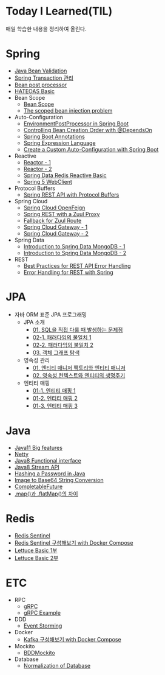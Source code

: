 # Today I Learned(TIL)
매일 학습한 내용을 정리하여 올린다.
# Spring
- [Java Bean Validation](https://github.com/leeyh0928/TIL/blob/master/Spring/20200427-java-bean-validation.md)
- [Spring Transaction 관리](https://github.com/leeyh0928/TIL/blob/master/Spring/20200513_spring_transaction.md)
- [Bean post processor](https://github.com/leeyh0928/TIL/blob/master/Spring/20200607-bean-post-processor.md)
- [HATEOAS Basic](https://github.com/leeyh0928/TIL/blob/master/Spring/20200609-spring-hateoas-basic.md)
- Bean Scope
    - [Bean Scope](https://github.com/leeyh0928/TIL/blob/master/Spring/20200605-bean-scope.md)
    - [The scoped bean injection problem](https://github.com/leeyh0928/TIL/blob/master/Spring/20200608-spring-inject-prototype-bean-into-singleton.md)
- Auto-Configuration
    - [EnvironmentPostProcessor in Spring Boot](https://github.com/leeyh0928/TIL/blob/master/Spring/20200610-EnvironmentPostProcessor-in-Spring-Boot.md)
    - [Controlling Bean Creation Order with @DependsOn](https://github.com/leeyh0928/TIL/blob/master/Spring/20200611-spring-depends-on.md)
    - [Spring Boot Annotations](https://github.com/leeyh0928/TIL/blob/master/Spring/20200614-spring-boot-annotations.md)
    - [Spring Expression Language](https://github.com/leeyh0928/TIL/blob/master/Spring/20200615-spring-expression-language.md)
    - [Create a Custom Auto-Configuration with Spring Boot](https://github.com/leeyh0928/TIL/blob/master/Spring/20200616-spring-boot-custom-auto-configuration.md)
- Reactive
    - [Reactor - 1](https://github.com/leeyh0928/TIL/blob/master/Spring/20200519-reactor.md)
    - [Reactor - 2](https://github.com/leeyh0928/TIL/blob/master/Spring/20200527-reactor-2.md)
    - [Spring Data Redis Reactive Basic](https://github.com/leeyh0928/TIL/blob/master/Spring/20200621-spring-data-redis-reactive.md)
    - [Spring 5 WebClient](https://github.com/leeyh0928/TIL/blob/master/Spring/20200706-spring-5-webclient.md)
- Protocol Buffers
    - [Spring REST API with Protocol Buffers](https://github.com/leeyh0928/TIL/blob/master/Spring/20200622-spring-rest-api-with-protocol-buffers.md)
- Spring Cloud
    - [Spring Cloud OpenFeign](https://github.com/leeyh0928/TIL/blob/master/Spring/20200623-spring-cloud-openfeign.md)
    - [Spring REST with a Zuul Proxy](https://github.com/leeyh0928/TIL/blob/master/Spring/20200624-spring-rest-with-zuul-proxy.md)
    - [Fallback for Zuul Route](https://github.com/leeyh0928/TIL/blob/master/Spring/20200625-spring-zuul-fallback-route.md)
    - [Spring Cloud Gateway - 1](https://github.com/leeyh0928/TIL/blob/master/Spring/20200628-spring-cloud-gateway-1.md)
    - [Spring Cloud Gateway - 2](https://github.com/leeyh0928/TIL/blob/master/Spring/20200629-spring-cloud-gateway-2.md)
- Spring Data
    - [Introduction to Spring Data MongoDB - 1](https://github.com/leeyh0928/TIL/blob/master/Spring/20200702-spring-data-mongodb-tutorial-1.md)
    - [Introduction to Spring Data MongoDB - 2](https://github.com/leeyh0928/TIL/blob/master/Spring/20200705-spring-data-mongodb-tutorial-2.md)
- REST
    - [Best Practices for REST API Error Handling](https://github.com/leeyh0928/TIL/blob/master/Spring/20200630-rest-api-error-handling-best-practices.md)
    - [Error Handling for REST with Spring](https://github.com/leeyh0928/TIL/blob/master/Spring/20200701-exception-handling-for-rest-with-spring.md)
# JPA
* 자바 ORM 표준 JPA 프로그래밍
    * JPA 소개
        * [01. SQL을 직접 다룰 때 발생하는 문제점](https://github.com/leeyh0928/TIL/blob/master/JPA/books/java_orm_standard_jpa_programing/20200512_1.1_problems_when_dealing_with_SQL_directly.md)
        * [02-1. 패러다임의 불일치 1](https://github.com/leeyh0928/TIL/blob/master/JPA/books/java_orm_standard_jpa_programing/20200514_1.2_paradigm_mismatch-1.md)
        * [02-2. 패러다임의 불일치 2](https://github.com/leeyh0928/TIL/blob/master/JPA/books/java_orm_standard_jpa_programing/20200515_1.2_paradigm_mismatch-2.md)
        * [03. 객체 그래프 탐색](https://github.com/leeyh0928/TIL/blob/master/JPA/books/java_orm_standard_jpa_programing/20200517_1.3_object_graph_navigation.md)
    * 영속성 관리
        * [01. 엔티티 매니저 팩토리와 엔티티 매니저](https://github.com/leeyh0928/TIL/blob/master/JPA/books/java_orm_standard_jpa_programing/20200524_3.1_entity_manager_factory_and_entity_manager.md)
        * [02. 영속성 컨텍스트와 엔티티의 생명주기](https://github.com/leeyh0928/TIL/blob/master/JPA/books/java_orm_standard_jpa_programing/20200526_3.2-3_persistence_context_and_life_cycle.md)
    * 엔티티 매핑
        * [01-1. 엔티티 매핑 1](https://github.com/leeyh0928/TIL/blob/master/JPA/books/java_orm_standard_jpa_programing/20200601-4.entity-mapping-1.md)
        * [01-2. 엔티티 매핑 2](https://github.com/leeyh0928/TIL/blob/master/JPA/books/java_orm_standard_jpa_programing/20200602-4.entity-mappping-2.md)
        * [01-3. 엔티티 매핑 3](https://github.com/leeyh0928/TIL/blob/master/JPA/books/java_orm_standard_jpa_programing/20200603-4.entity-mappping-3.md)
# Java
- [Java11 Big features](https://github.com/leeyh0928/TIL/blob/master/Java/20200428-java11-big-features.md)
- [Netty](https://github.com/leeyh0928/TIL/blob/master/Java/20200519-netty.md)
- [Java8 Functional interface](https://github.com/leeyh0928/TIL/blob/master/Java/20200429-functional-interface-in-java8.md)
- [Java8 Stream API](https://github.com/leeyh0928/TIL/blob/master/Java/20200531-stream-api-in-java8.md)
- [Hashing a Password in Java](https://github.com/leeyh0928/TIL/blob/master/Java/20200617-java-password-hashing.md)
- [Image to Base64 String Conversion](https://github.com/leeyh0928/TIL/blob/master/Java/20200618-java-base64-image-string.md)
- [CompletableFuture](https://github.com/leeyh0928/TIL/blob/master/Java/20200707-java-completablefuture.md)
- [.map()과 .flatMap()의 차이](https://github.com/leeyh0928/TIL/blob/master/Java/20200712-difference-between-map-and-flatmap.md)
# Redis
- [Redis Sentinel](https://github.com/leeyh0928/TIL/blob/master/Redis/20200504-redis-sentinel.md)
- [Redis Sentinel 구성해보기 with Docker Compose](https://github.com/leeyh0928/TIL/blob/master/Redis/20200507-docker-redis-sentinel.md)
- [Lettuce Basic 1부](https://github.com/leeyh0928/TIL/blob/master/Redis/20200508-java-redis-lettuce-1.md)
- [Lettuce Basic 2부](https://github.com/leeyh0928/TIL/blob/master/Redis/20200511-java-redis-lettuce-2.md)
# ETC
* RPC
    * [gRPC](https://github.com/leeyh0928/TIL/blob/master/etc/20200520-gRPC.md)
    * [gRPC Example](https://github.com/leeyh0928/TIL/blob/master/etc/20200521-gRPC-example.md)
* DDD
    * [Event Storming](https://github.com/leeyh0928/TIL/blob/master/etc/20200525-event-storming.md)
* Docker
    * [Kafka 구성해보기 with Docker Compose](https://github.com/leeyh0928/TIL/blob/master/etc/20200527-kafka-docker.md)
* Mockito
    * [BDDMockito](https://github.com/leeyh0928/TIL/blob/master/etc/20200712-bdd-mockito.md)
* Database
    * [Normalization of Database](https://github.com/leeyh0928/TIL/blob/master/etc/20200713-database-normalization.md)